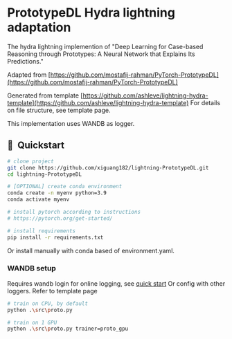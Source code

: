 # PrototypeDL Hydra lightning adaptation

The hydra lightning implemention of "Deep Learning for Case-based Reasoning through Prototypes: A Neural Network that Explains Its Predictions."

Adapted from [https://github.com/mostafij-rahman/PyTorch-PrototypeDL](https://github.com/mostafij-rahman/PyTorch-PrototypeDL)

Generated from template [https://github.com/ashleve/lightning-hydra-template](https://github.com/ashleve/lightning-hydra-template)
For details on file structure, see template page.

This implementation uses WANDB as logger.




## 🚀  Quickstart

```bash
# clone project
git clone https://github.com/xiguang182/lightning-PrototypeDL.git
cd lightning-PrototypeDL

# [OPTIONAL] create conda environment
conda create -n myenv python=3.9
conda activate myenv

# install pytorch according to instructions
# https://pytorch.org/get-started/

# install requirements
pip install -r requirements.txt
```
Or install manually with conda based of environment.yaml.

### WANDB setup
Requires wandb login for online logging, see [quick start](https://docs.wandb.ai/quickstart)
Or config with other loggers. Refer to template page

```bash
# train on CPU, by default
python .\src\proto.py

# train on 1 GPU
python .\src\proto.py trainer=proto_gpu
```

